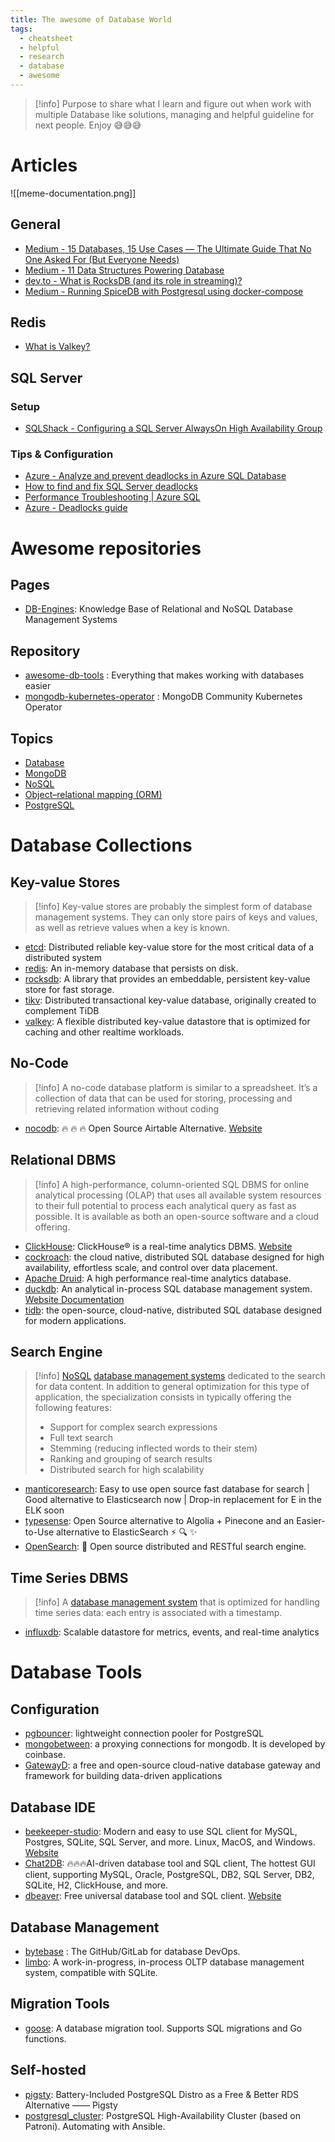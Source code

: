 ```yaml
---
title: The awesome of Database World
tags:
  - cheatsheet
  - helpful
  - research
  - database
  - awesome
---
```


>[!info]
>Purpose to share what I learn and figure out when work with multiple Database like solutions, managing and helpful guideline for next people. Enjoy 😅😅😅
# Articles

![[meme-documentation.png]]
## General

- [Medium - 15 Databases, 15 Use Cases — The Ultimate Guide That No One Asked For (But Everyone Needs)](https://medium.com/gitconnected/15-databases-15-use-cases-the-ultimate-guide-that-no-one-asked-for-but-everyone-needs-47ca4009be78)
- [Medium - 11 Data Structures Powering Database](https://medium.com/gitconnected/11-data-structures-powering-database-51fc4691fcf7)
- [dev.to - What is RocksDB (and its role in streaming)?](https://dev.to/mrkandreev/what-is-rocksdb-and-its-role-in-streaming-3bla)
- [Medium - Running SpiceDB with Postgresql using docker-compose](https://akoserwal.medium.com/running-spicedb-with-postgresql-using-docker-compose-cc7ee999da73)
## Redis

- [What is Valkey?](https://redis.io/blog/what-is-valkey/)
## SQL Server

### Setup

- [SQLShack - Configuring a SQL Server AlwaysOn High Availability Group](https://www.sqlshack.com/configuring-a-sql-server-alwayson-high-availability-group/)

### Tips & Configuration

- [Azure - Analyze and prevent deadlocks in Azure SQL Database](https://learn.microsoft.com/en-us/azure/azure-sql/database/analyze-prevent-deadlocks?view=azuresql&tabs=ring-buffer)
- [How to find and fix SQL Server deadlocks](https://www.site24x7.com/learn/resolve-sql-server-deadlocks.html#:~:text=A%20Microsoft%20SQL%20Server%20deadlock,cancel%20one%20of%20the%20processes.)
- [Performance Troubleshooting | Azure SQL](https://www.youtube.com/playlist?list=PLlrxD0HtieHgDkZ84FfCSDLBcJmUn8ktU)
- [Azure - Deadlocks guide](https://learn.microsoft.com/en-us/sql/relational-databases/sql-server-deadlocks-guide?view=sql-server-ver16)

# Awesome repositories

## Pages

- [DB-Engines](https://db-engines.com/en/): Knowledge Base of Relational and NoSQL Database Management Systems
## Repository

- [awesome-db-tools](https://github.com/mgramin/awesome-db-tools) : Everything that makes working with databases easier
- [mongodb-kubernetes-operator](https://github.com/mongodb/mongodb-kubernetes-operator) : MongoDB Community Kubernetes Operator
## Topics

- [Database](https://github.com/topics/database)
- [MongoDB](https://github.com/topics/mongodb)
- [NoSQL](https://github.com/topics/nosql)
- [Object–relational mapping (ORM)](https://github.com/topics/orm)
- [PostgreSQL](https://github.com/topics/postgresql)
# Database Collections

## Key-value Stores

>[!info]
>Key-value stores are probably the simplest form of database management systems. They can only store pairs of keys and values, as well as retrieve values when a key is known.

- [etcd](https://github.com/etcd-io/etcd): Distributed reliable key-value store for the most critical data of a distributed system
- [redis](https://github.com/redis/redis): An in-memory database that persists on disk.
- [rocksdb](https://github.com/facebook/rocksdb): A library that provides an embeddable, persistent key-value store for fast storage.
- [tikv](https://github.com/tikv/tikv): Distributed transactional key-value database, originally created to complement TiDB
- [valkey](https://github.com/valkey-io/valkey): A flexible distributed key-value datastore that is optimized for caching and other realtime workloads.
## No-Code

>[!info]
>A no-code database platform is similar to a spreadsheet. It’s a collection of data that can be used for storing, processing and retrieving related information without coding

- [nocodb](https://github.com/nocodb/nocodb): 🔥 🔥 🔥 Open Source Airtable Alternative. [Website](https://nocodb.com/)
## Relational DBMS

>[!info]
>A high-performance, column-oriented SQL DBMS for online analytical processing (OLAP) that uses all available system resources to their full potential to process each analytical query as fast as possible. It is available as both an open-source software and a cloud offering.

- [ClickHouse](https://github.com/ClickHouse/ClickHouse): ClickHouse® is a real-time analytics DBMS. [Website](https://clickhouse.com/)
- [cockroach](https://github.com/cockroachdb/cockroach): the cloud native, distributed SQL database designed for high availability, effortless scale, and control over data placement.
- [Apache Druid](https://github.com/apache/druid): A high performance real-time analytics database.
- [duckdb](https://github.com/duckdb/duckdb): An analytical in-process SQL database management system. [Website Documentation](https://duckdb.org/docs/)
- [tidb](https://github.com/pingcap/tidb): the open-source, cloud-native, distributed SQL database designed for modern applications.
## Search Engine

>[!info]
>[NoSQL](https://db-engines.com/en/article/NoSQL) [database management systems](https://db-engines.com/en/article/Database+Management+System) dedicated to the search for data content. In addition to general optimization for this type of application, the specialization consists in typically offering the following features:
>- Support for complex search expressions
>- Full text search
>- Stemming (reducing inflected words to their stem)
>- Ranking and grouping of search results
>- Distributed search for high scalability

- [manticoresearch](https://github.com/manticoresoftware/manticoresearch): Easy to use open source fast database for search | Good alternative to Elasticsearch now | Drop-in replacement for E in the ELK soon
- [typesense](https://github.com/typesense/typesense): Open Source alternative to Algolia + Pinecone and an Easier-to-Use alternative to ElasticSearch ⚡ 🔍 ✨
- [OpenSearch](https://github.com/opensearch-project/OpenSearch): 🔎 Open source distributed and RESTful search engine.
## Time Series DBMS

>[!info]
>A [database management system](https://db-engines.com/en/article/Database+Management+System) that is optimized for handling time series data: each entry is associated with a timestamp.

- [influxdb](https://github.com/influxdata/influxdb): Scalable datastore for metrics, events, and real-time analytics
# Database Tools
## Configuration

- [pgbouncer](https://github.com/pgbouncer/pgbouncer): lightweight connection pooler for PostgreSQL
- [mongobetween](https://github.com/coinbase/mongobetween): a proxying connections for mongodb. It is developed by coinbase.
- [GatewayD](https://docs.gatewayd.io/getting-started/welcome): a free and open-source cloud-native database gateway and framework for building data-driven applications
## Database IDE

- [beekeeper-studio](https://github.com/beekeeper-studio/beekeeper-studio): Modern and easy to use SQL client for MySQL, Postgres, SQLite, SQL Server, and more. Linux, MacOS, and Windows. [Website](https://www.beekeeperstudio.io/)
- [Chat2DB](https://github.com/CodePhiliaX/Chat2DB): 🔥🔥🔥AI-driven database tool and SQL client, The hottest GUI client, supporting MySQL, Oracle, PostgreSQL, DB2, SQL Server, DB2, SQLite, H2, ClickHouse, and more.
- [dbeaver](https://github.com/dbeaver/dbeaver): Free universal database tool and SQL client. [Website](https://dbeaver.io/)
## Database Management

- [bytebase](https://github.com/bytebase/bytebase) : The GitHub/GitLab for database DevOps.
- [limbo](https://github.com/tursodatabase/limbo): A work-in-progress, in-process OLTP database management system, compatible with SQLite.
## Migration Tools

- [goose](https://github.com/pressly/goose): A database migration tool. Supports SQL migrations and Go functions.
## Self-hosted

- [pigsty](https://github.com/Vonng/pigsty): Battery-Included PostgreSQL Distro as a Free & Better RDS Alternative —— Pigsty
- [postgresql_cluster](https://github.com/vitabaks/postgresql_cluster): PostgreSQL High-Availability Cluster (based on Patroni). Automating with Ansible.

